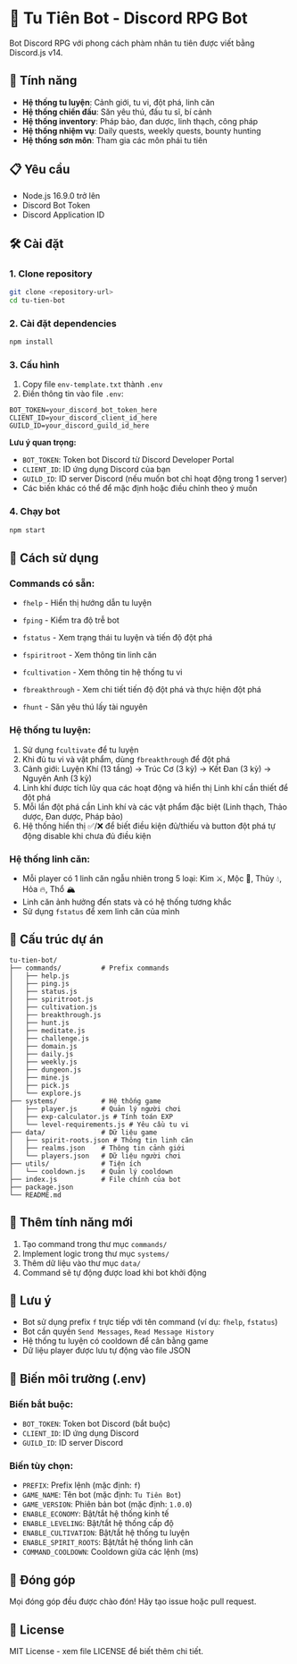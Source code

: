 # 🌿 Tu Tiên Bot - Discord RPG Bot

Bot Discord RPG với phong cách phàm nhân tu tiên được viết bằng Discord.js v14.

## 🚀 Tính năng

- **Hệ thống tu luyện**: Cảnh giới, tu vi, đột phá, linh căn
- **Hệ thống chiến đấu**: Săn yêu thú, đấu tu sĩ, bí cảnh
- **Hệ thống inventory**: Pháp bảo, đan dược, linh thạch, công pháp
- **Hệ thống nhiệm vụ**: Daily quests, weekly quests, bounty hunting
- **Hệ thống sơn môn**: Tham gia các môn phái tu tiên

## 📋 Yêu cầu

- Node.js 16.9.0 trở lên
- Discord Bot Token
- Discord Application ID

## 🛠️ Cài đặt

### 1. Clone repository
```bash
git clone <repository-url>
cd tu-tien-bot
```

### 2. Cài đặt dependencies
```bash
npm install
```

### 3. Cấu hình
1. Copy file `env-template.txt` thành `.env`
2. Điền thông tin vào file `.env`:
```env
BOT_TOKEN=your_discord_bot_token_here
CLIENT_ID=your_discord_client_id_here
GUILD_ID=your_discord_guild_id_here
```

**Lưu ý quan trọng:**
- `BOT_TOKEN`: Token bot Discord từ Discord Developer Portal
- `CLIENT_ID`: ID ứng dụng Discord của bạn
- `GUILD_ID`: ID server Discord (nếu muốn bot chỉ hoạt động trong 1 server)
- Các biến khác có thể để mặc định hoặc điều chỉnh theo ý muốn

### 4. Chạy bot
```bash
npm start
```

## 🎯 Cách sử dụng

### Commands có sẵn:
- `fhelp` - Hiển thị hướng dẫn tu luyện
- `fping` - Kiểm tra độ trễ bot
- `fstatus` - Xem trạng thái tu luyện và tiến độ đột phá
- `fspiritroot` - Xem thông tin linh căn
- `fcultivation` - Xem thông tin hệ thống tu vi
- `fbreakthrough` - Xem chi tiết tiến độ đột phá và thực hiện đột phá

- `fhunt` - Săn yêu thú lấy tài nguyên

### Hệ thống tu luyện:
1. Sử dụng `fcultivate` để tu luyện
2. Khi đủ tu vi và vật phẩm, dùng `fbreakthrough` để đột phá
3. Cảnh giới: Luyện Khí (13 tầng) → Trúc Cơ (3 kỳ) → Kết Đan (3 kỳ) → Nguyên Anh (3 kỳ)
4. Linh khí được tích lũy qua các hoạt động và hiển thị Linh khí cần thiết để đột phá
5. Mỗi lần đột phá cần Linh khí và các vật phẩm đặc biệt (Linh thạch, Thảo dược, Đan dược, Pháp bảo)
6. Hệ thống hiển thị ✅/❌ để biết điều kiện đủ/thiếu và button đột phá tự động disable khi chưa đủ điều kiện

### Hệ thống linh căn:
- Mỗi player có 1 linh căn ngẫu nhiên trong 5 loại: Kim ⚔️, Mộc 🌳, Thủy 💧, Hỏa 🔥, Thổ 🏔️
- Linh căn ảnh hưởng đến stats và có hệ thống tương khắc
- Sử dụng `fstatus` để xem linh căn của mình

## 🔧 Cấu trúc dự án

```
tu-tien-bot/
├── commands/          # Prefix commands
│   ├── help.js
│   ├── ping.js
│   ├── status.js
│   ├── spiritroot.js
│   ├── cultivation.js
│   ├── breakthrough.js
│   ├── hunt.js
│   ├── meditate.js
│   ├── challenge.js
│   ├── domain.js
│   ├── daily.js
│   ├── weekly.js
│   ├── dungeon.js
│   ├── mine.js
│   ├── pick.js
│   └── explore.js
├── systems/           # Hệ thống game
│   ├── player.js      # Quản lý người chơi
│   ├── exp-calculator.js # Tính toán EXP
│   └── level-requirements.js # Yêu cầu tu vi
├── data/              # Dữ liệu game
│   ├── spirit-roots.json # Thông tin linh căn
│   ├── realms.json    # Thông tin cảnh giới
│   └── players.json   # Dữ liệu người chơi
├── utils/             # Tiện ích
│   └── cooldown.js    # Quản lý cooldown
├── index.js           # File chính của bot
├── package.json
└── README.md
```

## 🚀 Thêm tính năng mới

1. Tạo command trong thư mục `commands/`
2. Implement logic trong thư mục `systems/`
3. Thêm dữ liệu vào thư mục `data/`
4. Command sẽ tự động được load khi bot khởi động

## 📝 Lưu ý

- Bot sử dụng prefix `f` trực tiếp với tên command (ví dụ: `fhelp`, `fstatus`)
- Bot cần quyền `Send Messages`, `Read Message History`
- Hệ thống tu luyện có cooldown để cân bằng game
- Dữ liệu player được lưu tự động vào file JSON

## 🔧 Biến môi trường (.env)

### Biến bắt buộc:
- `BOT_TOKEN`: Token bot Discord (bắt buộc)
- `CLIENT_ID`: ID ứng dụng Discord
- `GUILD_ID`: ID server Discord

### Biến tùy chọn:
- `PREFIX`: Prefix lệnh (mặc định: `f`)
- `GAME_NAME`: Tên bot (mặc định: `Tu Tiên Bot`)
- `GAME_VERSION`: Phiên bản bot (mặc định: `1.0.0`)
- `ENABLE_ECONOMY`: Bật/tắt hệ thống kinh tế
- `ENABLE_LEVELING`: Bật/tắt hệ thống cấp độ
- `ENABLE_CULTIVATION`: Bật/tắt hệ thống tu luyện
- `ENABLE_SPIRIT_ROOTS`: Bật/tắt hệ thống linh căn
- `COMMAND_COOLDOWN`: Cooldown giữa các lệnh (ms)

## 🤝 Đóng góp

Mọi đóng góp đều được chào đón! Hãy tạo issue hoặc pull request.

## 📄 License

MIT License - xem file LICENSE để biết thêm chi tiết. 